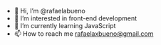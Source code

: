 - 👋 Hi, I’m @rafaelabueno
- 👀 I’m interested in front-end development
- 🌱 I’m currently learning JavaScript
- 📫 How to reach me rafaelaxbueno@gmail.com

<!---
rafaelabueno/rafaelabueno is a ✨ special ✨ repository because its `README.md` (this file) appears on your GitHub profile.
You can click the Preview link to take a look at your changes.
--->
